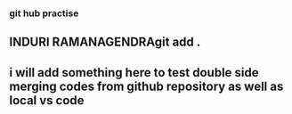### git hub practise
## INDURI RAMANAGENDRAgit add .
## i will add something here to test double side merging codes from github repository as well as local vs code